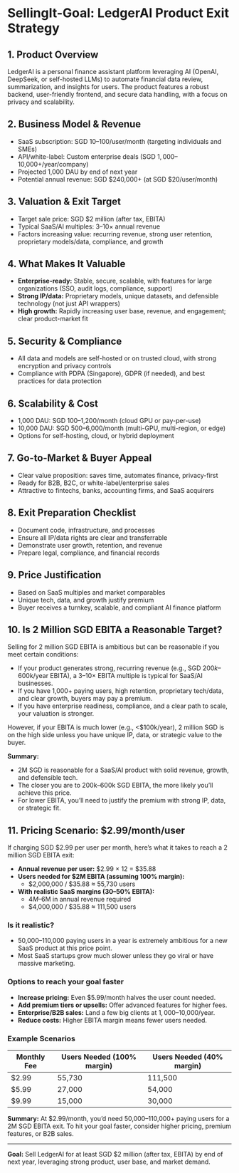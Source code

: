 # SellingIt-Goal: LedgerAI Product Exit Strategy

## 1. Product Overview
LedgerAI is a personal finance assistant platform leveraging AI (OpenAI, DeepSeek, or self-hosted LLMs) to automate financial data review, summarization, and insights for users. The product features a robust backend, user-friendly frontend, and secure data handling, with a focus on privacy and scalability.

## 2. Business Model & Revenue
- SaaS subscription: SGD $10–$100/user/month (targeting individuals and SMEs)
- API/white-label: Custom enterprise deals (SGD $1,000–$10,000+/year/company)
- Projected 1,000 DAU by end of next year
- Potential annual revenue: SGD $240,000+ (at SGD $20/user/month)

## 3. Valuation & Exit Target
- Target sale price: SGD $2 million (after tax, EBITA)
- Typical SaaS/AI multiples: 3–10× annual revenue
- Factors increasing value: recurring revenue, strong user retention, proprietary models/data, compliance, and growth

## 4. What Makes It Valuable
- **Enterprise-ready:** Stable, secure, scalable, with features for large organizations (SSO, audit logs, compliance, support)
- **Strong IP/data:** Proprietary models, unique datasets, and defensible technology (not just API wrappers)
- **High growth:** Rapidly increasing user base, revenue, and engagement; clear product-market fit

## 5. Security & Compliance
- All data and models are self-hosted or on trusted cloud, with strong encryption and privacy controls
- Compliance with PDPA (Singapore), GDPR (if needed), and best practices for data protection

## 6. Scalability & Cost
- 1,000 DAU: SGD $100–$1,200/month (cloud GPU or pay-per-use)
- 10,000 DAU: SGD $500–$6,000/month (multi-GPU, multi-region, or edge)
- Options for self-hosting, cloud, or hybrid deployment

## 7. Go-to-Market & Buyer Appeal
- Clear value proposition: saves time, automates finance, privacy-first
- Ready for B2B, B2C, or white-label/enterprise sales
- Attractive to fintechs, banks, accounting firms, and SaaS acquirers

## 8. Exit Preparation Checklist
- Document code, infrastructure, and processes
- Ensure all IP/data rights are clear and transferrable
- Demonstrate user growth, retention, and revenue
- Prepare legal, compliance, and financial records

## 9. Price Justification
- Based on SaaS multiples and market comparables
- Unique tech, data, and growth justify premium
- Buyer receives a turnkey, scalable, and compliant AI finance platform

## 10. Is 2 Million SGD EBITA a Reasonable Target?

Selling for 2 million SGD EBITA is ambitious but can be reasonable if you meet certain conditions:

- If your product generates strong, recurring revenue (e.g., SGD $200k–$600k/year EBITA), a 3–10× EBITA multiple is typical for SaaS/AI businesses.
- If you have 1,000+ paying users, high retention, proprietary tech/data, and clear growth, buyers may pay a premium.
- If you have enterprise readiness, compliance, and a clear path to scale, your valuation is stronger.

However, if your EBITA is much lower (e.g., <$100k/year), 2 million SGD is on the high side unless you have unique IP, data, or strategic value to the buyer.

**Summary:**
- 2M SGD is reasonable for a SaaS/AI product with solid revenue, growth, and defensible tech.
- The closer you are to 200k–600k SGD EBITA, the more likely you’ll achieve this price.
- For lower EBITA, you’ll need to justify the premium with strong IP, data, or strategic fit.

## 11. Pricing Scenario: $2.99/month/user

If charging SGD $2.99 per user per month, here’s what it takes to reach a 2 million SGD EBITA exit:

- **Annual revenue per user:** $2.99 × 12 = $35.88
- **Users needed for $2M EBITA (assuming 100% margin):**
  - $2,000,000 / $35.88 ≈ 55,730 users
- **With realistic SaaS margins (30–50% EBITA):**
  - $4M–$6M in annual revenue required
  - $4,000,000 / $35.88 ≈ 111,500 users

### Is it realistic?
- 50,000–110,000 paying users in a year is extremely ambitious for a new SaaS product at this price point.
- Most SaaS startups grow much slower unless they go viral or have massive marketing.

### Options to reach your goal faster
- **Increase pricing:** Even $5.99/month halves the user count needed.
- **Add premium tiers or upsells:** Offer advanced features for higher fees.
- **Enterprise/B2B sales:** Land a few big clients at $1,000–$10,000/year.
- **Reduce costs:** Higher EBITA margin means fewer users needed.

### Example Scenarios

| Monthly Fee | Users Needed (100% margin) | Users Needed (40% margin) |
|-------------|---------------------------|---------------------------|
| $2.99       | 55,730                    | 111,500                   |
| $5.99       | 27,000                    | 54,000                    |
| $9.99       | 15,000                    | 30,000                    |

**Summary:**
At $2.99/month, you’d need 50,000–110,000+ paying users for a 2M SGD EBITA exit. To hit your goal faster, consider higher pricing, premium features, or B2B sales.

---

**Goal:** Sell LedgerAI for at least SGD $2 million (after tax, EBITA) by end of next year, leveraging strong product, user base, and market demand.
